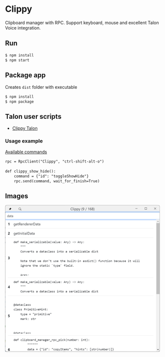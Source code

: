 # Clippy

Clipboard manager with RPC. Support keyboard, mouse and excellent Talon Voice integration.

## Run

```
$ npm install
$ npm start
```

## Package app

Creates `dist` folder with executable

```
$ npm install
$ npm package
```

## Talon user scripts

-   [Clippy Talon](https://github.com/AndreasArvidsson/andreas-talon/tree/master/apps/clippy)

### Usage example

[Available commands](./src/types/Command.ts)

```
rpc = RpcClient("Clippy", "ctrl-shift-alt-o")

def clippy_show_hide():
    command = {"id": "toggleShowHide"}
    rpc.send(command, wait_for_finish=True)
```

## Images

![Clippy](./images/clippy.png)
